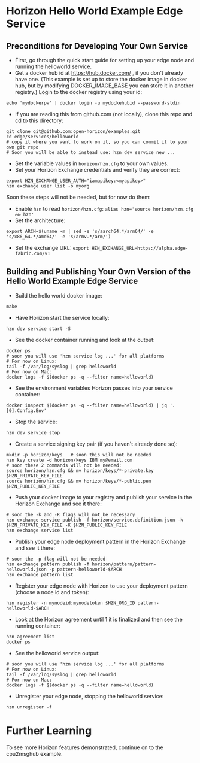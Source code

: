 # Horizon Hello World Example Edge Service

## Preconditions for Developing Your Own Service

- First, go through the quick start guide for setting up your edge node and running the helloworld service.
- Get a docker hub id at https://hub.docker.com/ , if you don't already have one. (This example is set up to store the docker image in docker hub, but by modifying DOCKER_IMAGE_BASE you can store it in another registry.) Login to the docker registry using your id:
```
echo 'mydockerpw' | docker login -u mydockehubid --password-stdin
```
- If you are reading this from github.com (not locally), clone this repo and cd to this directory:
```
git clone git@github.com:open-horizon/examples.git
cd edge/services/helloworld
# copy it where you want to work on it, so you can commit it to your own git repo
# Soon you will be able to instead use: hzn dev service new ...
```
- Set the variable values in `horizon/hzn.cfg` to your own values.
- Set your Horizon Exchange credentials and verify they are correct:
```
export HZN_EXCHANGE_USER_AUTH="iamapikey:<myapikey>"
hzn exchange user list -o myorg
```

Soon these steps will not be needed, but for now do them:
- Enable `hzn` to read `horizon/hzn.cfg`: `alias hzn='source horizon/hzn.cfg && hzn'`
- Set the architecture:
```
export ARCH=$(uname -m | sed -e 's/aarch64.*/arm64/' -e 's/x86_64.*/amd64/' -e 's/armv.*/arm/')
```
- Set the exchange URL: `export HZN_EXCHANGE_URL=https://alpha.edge-fabric.com/v1`

## Building and Publishing Your Own Version of the Hello World Example Edge Service

- Build the hello world docker image:
```
make
```
- Have Horizon start the service locally:
```
hzn dev service start -S
```
- See the docker container running and look at the output:
```
docker ps
# soon you will use 'hzn service log ...' for all platforms
# For now on Linux:
tail -f /var/log/syslog | grep helloworld
# For now on Mac:
docker logs -f $(docker ps -q --filter name=helloworld)
```
- See the environment variables Horizon passes into your service container:
```
docker inspect $(docker ps -q --filter name=helloworld) | jq '.[0].Config.Env'
```
- Stop the service:
```
hzn dev service stop
```
- Create a service signing key pair (if you haven't already done so):
```
mkdir -p horizon/keys   # soon this will not be needed
hzn key create -d horizon/keys IBM my@email.com
# soon these 2 commands will not be needed:
source horizon/hzn.cfg && mv horizon/keys/*-private.key $HZN_PRIVATE_KEY_FILE
source horizon/hzn.cfg && mv horizon/keys/*-public.pem $HZN_PUBLIC_KEY_FILE
```
- Push your docker image to your registry and publish your service in the Horizon Exchange and see it there:
```
# soon the -k and -K flags will not be necessary
hzn exchange service publish -f horizon/service.definition.json -k $HZN_PRIVATE_KEY_FILE -K $HZN_PUBLIC_KEY_FILE
hzn exchange service list
```
- Publish your edge node deployment pattern in the Horizon Exchange and see it there:
```
# soon the -p flag will not be needed
hzn exchange pattern publish -f horizon/pattern/pattern-helloworld.json -p pattern-helloworld-$ARCH
hzn exchange pattern list
```
- Register your edge node with Horizon to use your deployment pattern (choose a node id and token):
```
hzn register -n mynodeid:mynodetoken $HZN_ORG_ID pattern-helloworld-$ARCH
```
- Look at the Horizon agreement until 1 it is finalized and then see the running container:
```
hzn agreement list
docker ps
```
- See the helloworld service output:
```
# soon you will use 'hzn service log ...' for all platforms
# For now on Linux:
tail -f /var/log/syslog | grep helloworld
# For now on Mac:
docker logs -f $(docker ps -q --filter name=helloworld)
``` 
- Unregister your edge node, stopping the helloworld service:
```
hzn unregister -f
```

# Further Learning

To see more Horizon features demonstrated, continue on to the cpu2msghub example.
